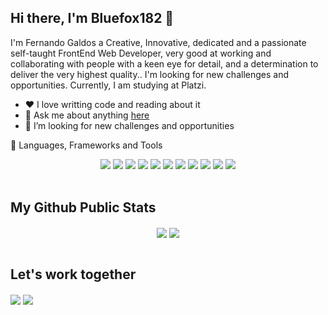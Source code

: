 ## Hi there, I'm Bluefox182 👋
I'm Fernando Galdos a Creative, Innovative, dedicated and a passionate self-taught FrontEnd Web Developer, very good at working and collaborating with people with a keen eye for detail, and a determination to deliver the very highest quality.. I'm looking for new challenges and opportunities. 
Currently, I am studying at Platzi.

- ❤️ I love writting code and reading about it
- 💬 Ask me about anything <a href="https://github.com/Bluefox182/Bluefox182/issues">here</a>
- 🤔 I’m looking for new challenges and opportunities

🔭 Languages, Frameworks and Tools

<p align="center">
  <img src="https://img.shields.io/badge/-HTML-E34F26?style=flat&logo=HTML5&logoColor=white"> <img src="https://img.shields.io/badge/-CSS-1572B6?style=flat&logo=css3&logoColor=white"> <img src="https://img.shields.io/badge/-JavaScript-F7DF1E?style=flat&logo=javascript&logoColor=white"> <img src="https://img.shields.io/badge/-Bootstrap-563D7C?style=flat&logo=bootstrap&logoColor=white"> <img src="https://img.shields.io/badge/-Tailwind%20CSS-38B2AC?style=flat&logo=tailwind-css&logoColor=white"> <img src="https://img.shields.io/badge/-React%20JS-61DAFB?style=flat&logo=react&logoColor=white"> <img src="https://img.shields.io/badge/-Webpack-8DD6F9?style=flat&logo=webpack&logoColor=white"> <img src="https://img.shields.io/badge/-Github-181717?style=flat&logo=github&logoColor=white"> <img src="https://img.shields.io/badge/-Git-F05032?style=flat&logo=git&logoColor=white"> <img src="https://img.shields.io/badge/-Visual%20Studio%20Code-007ACC?style=flat&logo=visual-studio-code&logoColor=white"> <img src="https://img.shields.io/badge/-npm-CB3837?style=flat&logo=npm&logoColor=white">
 </br>
  </br>
</p>

## My Github Public Stats
<p align="center">
  <img align="center" src = "https://github-readme-stats.vercel.app/api?username=Bluefox182&show_icons=true&theme=onedark">
  <img align="center" src="https://github-readme-stats.vercel.app/api/top-langs/?username=Bluefox182&layout=compact&theme=onedark" />
   </br>
  </br>
</p>

## Let's work together

[<img align="center" src="https://img.shields.io/badge/twitter-%231DA1F2.svg?&style=for-the-badge&logo=twitter&logoColor=white" />](https://twitter.com/bluefox182) 
[<img align="center" src="https://img.shields.io/badge/linkedin-%230077B5.svg?&style=for-the-badge&logo=linkedin&logoColor=white" />](https://www.linkedin.com/in/fernandogaldos/)



<!--
**Bluefox182/Bluefox182** is a ✨ _special_ ✨ repository because its `README.md` (this file) appears on your GitHub profile.

Here are some ideas to get you started:

- 🔭 I’m currently working on ...
- 🌱 I’m currently learning ...
- 👯 I’m looking to collaborate on ...
- 🤔 I’m looking for help with ... new challenges and opportunities
- 💬 Ask me about ...
- 📫 How to reach me: ...
- 😄 Pronouns: ...
- ⚡ Fun fact: ...
-->

